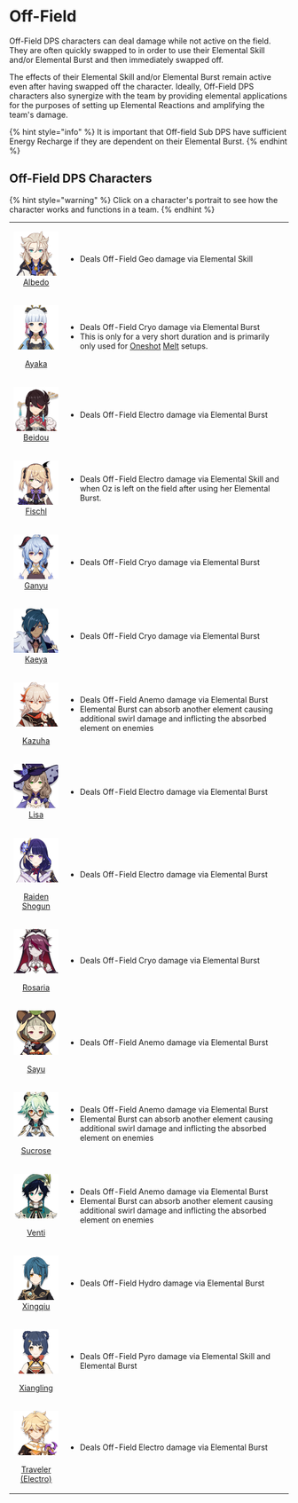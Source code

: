 # Off-Field

Off-Field DPS characters can deal damage while not active on the field. They are often quickly swapped to in order to use their Elemental Skill and/or Elemental Burst and then immediately swapped off.

The effects of their Elemental Skill and/or Elemental Burst remain active even after having swapped off the character. Ideally, Off-Field DPS characters also synergize with the team by providing elemental applications for the purposes of setting up Elemental Reactions and amplifying the team's damage.

{% hint style="info" %}
It is important that Off-field Sub DPS have sufficient Energy Recharge if they are dependent on their Elemental Burst.
{% endhint %}

## Off-Field DPS Characters

{% hint style="warning" %}
Click on a character's portrait to see how the character works and functions in a team.
{% endhint %}

|                                                                                                                                                                                                                                 |                                                                                                                                                                                                                                             |
| :-----------------------------------------------------------------------------------------------------------------------------------------------------------------------------------------------------------------------------: | ------------------------------------------------------------------------------------------------------------------------------------------------------------------------------------------------------------------------------------------- |
|                                                 <p>​<a href="../../characters/geo/albedo.md"><img src="../../.gitbook/assets/UI_AvatarIcon_Albedo.png" alt=""><br>Albedo</a></p>                                                | <ul><li>Deals Off-Field Geo damage via Elemental Skill</li></ul>                                                                                                                                                                            |
|                          <p><a href="../../characters/cryo/ayaka.md"><img src="../../.gitbook/assets/UI_AvatarIcon_Ayaka.png" alt=""></a></p><p><a href="../../characters/cryo/ayaka.md">Ayaka</a></p>                          | <ul><li>Deals Off-Field Cryo damage via Elemental Burst</li><li>This is only for a very short duration and is primarily only used for <a href="../../teams/oneshot.md">Oneshot</a> <a href="../../teams/melt.md">Melt</a> setups.</li></ul> |
|                                               <p>​<a href="../../characters/electro/beidou.md"><img src="../../.gitbook/assets/UI_AvatarIcon_Beidou.png" alt=""><br>Beidou</a></p>                                              | <ul><li>Deals Off-Field Electro damage via Elemental Burst</li></ul>                                                                                                                                                                        |
|                                               <p>​<a href="../../characters/electro/fischl.md"><img src="../../.gitbook/assets/UI_AvatarIcon_Fischl.png" alt=""><br>Fischl</a></p>                                              | <ul><li>Deals Off-Field Electro damage via Elemental Skill and when Oz is left on the field after using her Elemental Burst.</li></ul>                                                                                                      |
|                                                  <p>​<a href="../../characters/cryo/ganyu.md"><img src="../../.gitbook/assets/UI_AvatarIcon_Ganyu.png" alt=""><br>Ganyu</a></p>                                                 | <ul><li>Deals Off-Field Cryo damage via Elemental Burst</li></ul>                                                                                                                                                                           |
|                                                  <p>​<a href="../../characters/cryo/kaeya.md"><img src="../../.gitbook/assets/UI_AvatarIcon_Kaeya.png" alt=""><br>Kaeya</a></p>                                                 | <ul><li>Deals Off-Field Cryo damage via Elemental Burst</li></ul>                                                                                                                                                                           |
|                       <p><a href="../../characters/anemo/kazuha.md"><img src="../../.gitbook/assets/UI_AvatarIcon_Kazuha.png" alt=""></a></p><p><a href="../../characters/anemo/kazuha.md">Kazuha</a></p>                       | <ul><li>Deals Off-Field Anemo damage via Elemental Burst</li><li>Elemental Burst can absorb another element causing additional swirl damage and inflicting the absorbed element on enemies</li></ul>                                        |
|                                                  <p>​<a href="../../characters/electro/lisa.md"><img src="../../.gitbook/assets/UI_AvatarIcon_Lisa.png" alt=""><br>Lisa</a></p>                                                 | <ul><li>Deals Off-Field Electro damage via Elemental Burst</li></ul>                                                                                                                                                                        |
|          <p><a href="../../characters/electro/raiden-shogun.md"><img src="../../.gitbook/assets/UI_AvatarIcon_Shougun.png" alt=""></a></p><p><a href="../../characters/electro/raiden-shogun.md">Raiden Shogun</a></p>          | <ul><li>Deals Off-Field Electro damage via Elemental Burst</li></ul>                                                                                                                                                                        |
|                      <p><a href="../../characters/cryo/rosaria.md"><img src="../../.gitbook/assets/UI_AvatarIcon_Rosaria.png" alt=""></a></p><p><a href="../../characters/cryo/rosaria.md">Rosaria</a></p>                      | <ul><li>Deals Off-Field Cryo damage via Elemental Burst</li></ul>                                                                                                                                                                           |
|                           <p><a href="../../characters/anemo/sayu.md"><img src="../../.gitbook/assets/UI_AvatarIcon_Sayu.png" alt=""></a></p><p><a href="../../characters/anemo/sayu.md">Sayu</a></p>                           | <ul><li>Deals Off-Field Anemo damage via Elemental Burst</li></ul>                                                                                                                                                                          |
|                     <p><a href="../../characters/anemo/sucrose.md"><img src="../../.gitbook/assets/UI_AvatarIcon_Sucrose.png" alt=""></a></p><p><a href="../../characters/anemo/sucrose.md">Sucrose</a></p>                     | <ul><li>Deals Off-Field Anemo damage via Elemental Burst</li><li>Elemental Burst can absorb another element causing additional swirl damage and inflicting the absorbed element on enemies</li></ul>                                        |
|                         <p><a href="../../characters/anemo/venti.md"><img src="../../.gitbook/assets/UI_AvatarIcon_Venti.png" alt=""></a></p><p><a href="../../characters/anemo/venti.md">Venti</a></p>                         | <ul><li>Deals Off-Field Anemo damage via Elemental Burst</li><li>Elemental Burst can absorb another element causing additional swirl damage and inflicting the absorbed element on enemies</li></ul>                                        |
|                                              <p>​<a href="../../characters/hydro/xingqiu.md"><img src="../../.gitbook/assets/UI_AvatarIcon_Xingqiu.png" alt=""><br>Xingqiu</a></p>                                              | <ul><li>Deals Off-Field Hydro damage via Elemental Burst</li></ul>                                                                                                                                                                          |
|                  <p><a href="../../characters/pyro/xiangling.md"><img src="../../.gitbook/assets/UI_AvatarIcon_Xiangling.png" alt=""></a></p><p><a href="../../characters/pyro/xiangling.md">Xiangling</a></p>                  | <ul><li>Deals Off-Field Pyro damage via Elemental Skill and Elemental Burst</li></ul>                                                                                                                                                       |
| <p><a href="../../characters/electro/traveler-electro.md"><img src="../../.gitbook/assets/ui_avataricon_aether_electro.png" alt=""></a></p><p><a href="../../characters/electro/traveler-electro.md">Traveler (Electro)</a></p> | <ul><li>Deals Off-Field Electro damage via Elemental Burst</li></ul>                                                                                                                                                                        |

